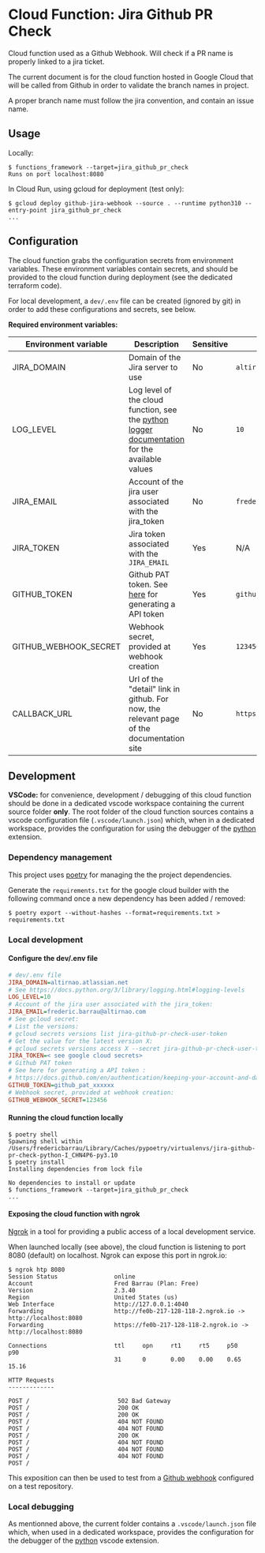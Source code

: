 # Cloud Function: Jira Github PR Check

Cloud function used as a Github Webhook.
Will check if a PR name is properly linked to a jira ticket.

The current document is for the cloud function hosted in Google Cloud that will be called from Github in order to validate the branch names in project.

A proper branch name must follow the jira convention, and contain an issue name.

## Usage

Locally:

```console
$ functions_framework --target=jira_github_pr_check
Runs on port localhost:8080
```

In Cloud Run, using gcloud for deployment (test only):

```console
$ gcloud deploy github-jira-webhook --source . --runtime python310 --entry-point jira_github_pr_check
...
```

## Configuration

The cloud function grabs the configuration secrets from environment variables.
These environment variables contain secrets, and should be provided to the cloud function during deployment (see the dedicated terraform code).

For local development, a `dev/.env` file can be created (ignored by git) in order to add these configurations and secrets, see below.

**Required environment variables:**

| Environment variable  | Description                                                                                                                                                              | Sensitive | Example                        |
| --------------------- | ------------------------------------------------------------------------------------------------------------------------------------------------------------------------ | --------- | ------------------------------ |
| JIRA_DOMAIN           | Domain of the Jira server to use                                                                                                                                         | No        | `altirnao.atlassian.net`       |
| LOG_LEVEL             | Log level of the cloud function, see the [python logger documentation](https://docs.python.org/3/library/logging.html#logging-levels) for the available values           | No        | `10`                           |
| JIRA_EMAIL            | Account of the jira user associated with the jira_token                                                                                                                  | No        | `frederic.barrau@altirnao.com` |
| JIRA_TOKEN            | Jira token associated with the `JIRA_EMAIL`                                                                                                                              | Yes       | N/A                            |
| GITHUB_TOKEN          | Github PAT token. See [here](https://docs.github.com/en/authentication/keeping-your-account-and-data-secure/creating-a-personal-access-token) for generating a API token | Yes       | `github_pat_xxxxxx`            |
| GITHUB_WEBHOOK_SECRET | Webhook secret, provided at webhook creation                                                                                                                             | Yes       | `123456`                       |
CALLBACK_URL| Url of the "detail" link in github. For now, the relevant page of the documentation site|No|`https://docs.tech.aodocs.app/`


## Development

**VSCode:** for convenience, development / debugging of this cloud function should be done in a dedicated vscode workspace containing the current source folder **only**. The root folder of the cloud function sources contains a vscode configuration file (`.vscode/launch.json`) which, when in a dedicated workspace, provides the configuration for using the debugger of the [python](https://marketplace.visualstudio.com/items?itemName=ms-python.python) extension.


### Dependency management

This project uses [poetry](https://python-poetry.org/) for managing the the project dependencies.

Generate the `requirements.txt` for the google cloud builder with the following command once a new dependency has been added / removed:

```console
$ poetry export --without-hashes --format=requirements.txt > requirements.txt
```

### Local development

#### Configure the dev/.env file

```ini
# dev/.env file
JIRA_DOMAIN=altirnao.atlassian.net
# See https://docs.python.org/3/library/logging.html#logging-levels
LOG_LEVEL=10
# Account of the jira user associated with the jira_token:
JIRA_EMAIL=frederic.barrau@altirnao.com
# See gcloud secret:
# List the versions:
# gcloud secrets versions list jira-github-pr-check-user-token
# Get the value for the latest version X:
# gcloud secrets versions access X --secret jira-github-pr-check-user-token
JIRA_TOKEN=< see google cloud secrets> 
# Github PAT token
# See here for generating a API token :
# https://docs.github.com/en/authentication/keeping-your-account-and-data-secure/creating-a-personal-access-token
GITHUB_TOKEN=github_pat_xxxxxx
# Webhook secret, provided at webhook creation:
GITHUB_WEBHOOK_SECRET=123456
```

#### Running the cloud function locally

```console
$ poetry shell
Spawning shell within /Users/fredericbarrau/Library/Caches/pypoetry/virtualenvs/jira-github-pr-check-python-I_CHN4P6-py3.10
$ poetry install
Installing dependencies from lock file

No dependencies to install or update
$ functions_framework --target=jira_github_pr_check
...
```


#### Exposing the cloud function with ngrok

[Ngrok](https://ngrok.com/download) in a tool for providing a public access of a local development service. 

When launched locally (see above), the cloud function is listening to port 8080 (default) on localhost. Ngrok can expose this port in ngrok.io:

```console
$ ngrok htp 8080
Session Status                online
Account                       Fred Barrau (Plan: Free)
Version                       2.3.40
Region                        United States (us)
Web Interface                 http://127.0.0.1:4040
Forwarding                    http://fe0b-217-128-118-2.ngrok.io -> http://localhost:8080
Forwarding                    https://fe0b-217-128-118-2.ngrok.io -> http://localhost:8080

Connections                   ttl     opn     rt1     rt5     p50     p90
                              31      0       0.00    0.00    0.65    15.16

HTTP Requests
-------------

POST /                         502 Bad Gateway
POST /                         200 OK
POST /                         200 OK
POST /                         404 NOT FOUND
POST /                         404 NOT FOUND
POST /                         200 OK
POST /                         404 NOT FOUND
POST /                         404 NOT FOUND
POST /                         404 NOT FOUND
POST /
```

This exposition can then be used to test from a [Github webhook](https://docs.github.com/en/developers/webhooks-and-events/webhooks/creating-webhooks) configured on a test repository.
### Local debugging

As mentionned above, the current folder contains a `.vscode/launch.json` file which, when used in a dedicated workspace, provides the configuration for the debugger of the [python](https://marketplace.visualstudio.com/items?itemName=ms-python.python) vscode extension.


